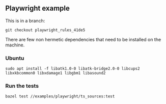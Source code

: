 ## Playwright example

This is in a branch:
```
git checkout playwright_rules_41de5
```

There are few non hermetic dependencies that need to be installed on the machine.

### Ubuntu

```
sudo apt install -f libatk1.0-0 libatk-bridge2.0-0 libcups2 libxkbcommon0 libxdamage1 libgbm1 libasound2
```

### Run the tests

```
bazel test //examples/playwright/ts_sources:test
```

